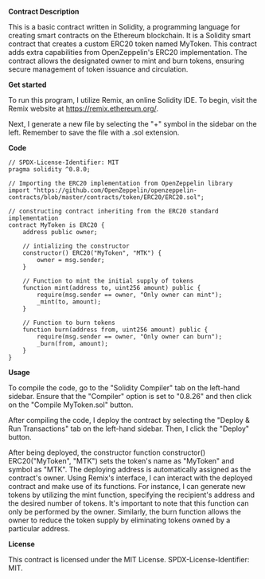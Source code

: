 **Contract Description**

This is a basic contract written in Solidity, a programming language for creating smart contracts on the Ethereum blockchain. It is a Solidity smart contract that creates a custom ERC20 token named MyToken. This contract adds extra capabilities from OpenZeppelin's ERC20 implementation. The contract allows the designated owner to mint and burn tokens, ensuring secure management of token issuance and circulation.

**Get started**

To run this program, I utilize Remix, an online Solidity IDE. To begin, visit the Remix website at https://remix.ethereum.org/. 

Next, I generate a new file by selecting the "+" symbol in the sidebar on the left. Remember to save the file with a .sol extension.

**Code**

```
// SPDX-License-Identifier: MIT
pragma solidity ^0.8.0;

// Importing the ERC20 implementation from OpenZeppelin library
import "https://github.com/OpenZeppelin/openzeppelin-contracts/blob/master/contracts/token/ERC20/ERC20.sol";

// constructing contract inheriting from the ERC20 standard implementation
contract MyToken is ERC20 {
    address public owner;

    // intializing the constructor
    constructor() ERC20("MyToken", "MTK") {
        owner = msg.sender;
    }

    // Function to mint the initial supply of tokens
    function mint(address to, uint256 amount) public {
        require(msg.sender == owner, "Only owner can mint");
        _mint(to, amount);
    }
    
    // Function to burn tokens
    function burn(address from, uint256 amount) public {
        require(msg.sender == owner, "Only owner can burn");
        _burn(from, amount);
    }
}
```

        

**Usage**

To compile the code, go to the "Solidity Compiler" tab on the left-hand sidebar. Ensure that the "Compiler" option is set to "0.8.26" and then click on the "Compile MyToken.sol" button.

After compiling the code, I deploy the contract by selecting the "Deploy & Run Transactions" tab on the left-hand sidebar. Then, I click the "Deploy" button.


After being deployed, the constructor function constructor() ERC20("MyToken", "MTK") sets the token's name as "MyToken" and symbol as "MTK". The deploying address is automatically assigned as the contract's owner.
Using Remix's interface, I can interact with the deployed contract and make use of its functions. For instance, I can generate new tokens by utilizing the mint function, specifying the recipient's address and the desired number of tokens. It's important to note that this function can only be performed by the owner. Similarly, the burn function allows the owner to reduce the token supply by eliminating tokens owned by a particular address.


 **License**
 
 This contract is licensed under the MIT License. SPDX-License-Identifier: MIT.
